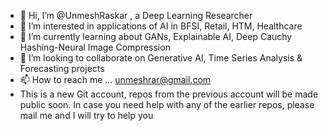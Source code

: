 - 👋 Hi, I’m @UnmeshRaskar , a Deep Learning Researcher
- 👀 I’m interested in applications of AI in BFSI, Retail, HTM, Healthcare
- 🌱 I’m currently learning about GANs, Explainable AI, Deep Cauchy Hashing-Neural Image Compression
- 💞️ I’m looking to collaborate on Generative AI, Time Series Analysis & Forecasting projects
- 📫 How to reach me ... unmeshrar@gmail.com
- This is a new Git account, repos from the previous account will be made public soon. In case you need help with any of the earlier repos, please mail me and I will try to help you
<!---
UnmeshRaskar/UnmeshRaskar is a ✨ special ✨ repository because its `README.md` (this file) appears on your GitHub profile.
You can click the Preview link to take a look at your changes.
--->
